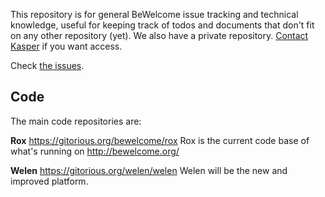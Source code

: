 This repository is for general BeWelcome issue tracking and technical knowledge, useful for keeping track of todos and documents that don't fit on any other repository (yet). We also have a private repository. [Contact Kasper](http://kasper.re/contact) if you want access.

Check [the issues](https://github.com/BeWelcome/general/issues).


## Code

The main code repositories are:

**Rox**
https://gitorious.org/bewelcome/rox
Rox is the current code base of what's running on http://bewelcome.org/

**Welen** 
https://gitorious.org/welen/welen
Welen will be the new and improved platform.
